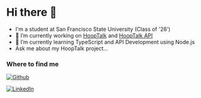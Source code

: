 # Hi there 👋

- I'm a student at San Francisco State University (Class of '26')
- 🔭 I’m currently working on [HoopTalk](https://github.com/JohnMikko27/codepath-sp2024-capstone-project) and [HoopTalk API](https://github.com/JohnMikko27/hooptalk-api)
- 🌱 I’m currently learning TypeScript and API Development using Node.js
- Ask me about my HoopTalk project...

<h3>Where to find me</h3>
<p>
  <a href="https://github.com/JohnMikko27" target="_blank"><img alt="Github" src="https://img.shields.io/badge/GitHub-%2312100E.svg?&style=for-the-badge&logo=Github&logoColor=white" /></a>

 <a href="https://www.linkedin.com/in/johnmikkovelasquez/" target="_blank"><img alt="LinkedIn" src="https://img.shields.io/badge/linkedin-%230077B5.svg?&style=for-the-badge&logo=linkedin&logoColor=white" /></a> 

</p>

<!--
**JohnMikko27/JohnMikko27** is a ✨ _special_ ✨ repository because its `README.md` (this file) appears on your GitHub profile.